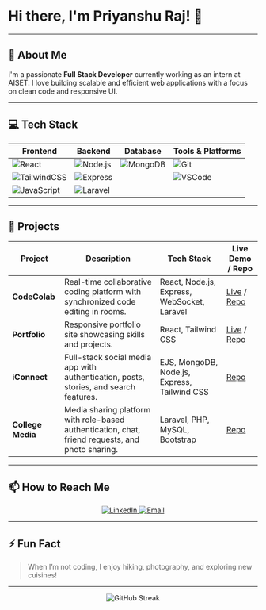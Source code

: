 # Hi there, I'm Priyanshu Raj! 👋

---

## 🚀 About Me

I'm a passionate **Full Stack Developer** currently working as an intern at AISET. I love building scalable and efficient web applications with a focus on clean code and responsive UI.

---

## 💻 Tech Stack

| Frontend             | Backend              | Database          | Tools & Platforms      |
|----------------------|----------------------|-------------------|-----------------------|
| ![React](https://img.shields.io/badge/-React-61DAFB?logo=react&logoColor=black&style=flat-square) | ![Node.js](https://img.shields.io/badge/-Node.js-339933?logo=node.js&logoColor=white&style=flat-square) | ![MongoDB](https://img.shields.io/badge/-MongoDB-47A248?logo=mongodb&logoColor=white&style=flat-square) | ![Git](https://img.shields.io/badge/-Git-F05032?logo=git&logoColor=white&style=flat-square) |
| ![TailwindCSS](https://img.shields.io/badge/-TailwindCSS-06B6D4?logo=tailwind-css&logoColor=white&style=flat-square) | ![Express](https://img.shields.io/badge/-Express-000000?logo=express&logoColor=white&style=flat-square) |                   | ![VSCode](https://img.shields.io/badge/-VSCode-0078D7?logo=visual-studio-code&logoColor=white&style=flat-square) |
| ![JavaScript](https://img.shields.io/badge/-JavaScript-F7DF1E?logo=javascript&logoColor=black&style=flat-square) | ![Laravel](https://img.shields.io/badge/-Laravel-FF2D20?logo=laravel&logoColor=white&style=flat-square) |                   |                       |

---

## 🌟 Projects

| Project        | Description                                                                                      | Tech Stack                                       | Live Demo / Repo                                                  |
|----------------|--------------------------------------------------------------------------------------------------|--------------------------------------------------|-------------------------------------------------------------------|
| **CodeColab**   | Real-time collaborative coding platform with synchronized code editing in rooms.                 | React, Node.js, Express, WebSocket, Laravel      | [Live](https://codecolab-08ca.onrender.com/) / [Repo](https://github.com/Priyanshu6055/codecolab) |
| **Portfolio**   | Responsive portfolio site showcasing skills and projects.                                        | React, Tailwind CSS                              | [Live](https://priyanshu-raj-website-6055.vercel.app/) / [Repo](https://github.com/Priyanshu6055/priyanshu-raj-website-6055) |
| **iConnect**    | Full-stack social media app with authentication, posts, stories, and search features.           | EJS, MongoDB, Node.js, Express, Tailwind CSS     | [Repo](https://github.com/Priyanshu6055/iConnect)                                     |
| **College Media** | Media sharing platform with role-based authentication, chat, friend requests, and photo sharing. | Laravel, PHP, MySQL, Bootstrap                   | [Repo](https://github.com/Priyanshu6055/College-Media)                                  |


---

## 📫 How to Reach Me

<p align="center">
  <a href="https://www.linkedin.com/in/priyanshu6055/" target="_blank">
    <img src="https://img.shields.io/badge/-LinkedIn-0077B5?logo=linkedin&logoColor=white&style=for-the-badge" alt="LinkedIn"/>
  </a>
  <a href="mailto:priyanshu6055@gmail.com" target="_blank">
    <img src="https://img.shields.io/badge/-Email-D14836?logo=gmail&logoColor=white&style=for-the-badge" alt="Email"/>
  </a>
</p>

---

## ⚡ Fun Fact

> When I’m not coding, I enjoy hiking, photography, and exploring new cuisines!  

---

<p align="center">
  <img src="https://github-readme-streak-stats.herokuapp.com/?user=Priyanshu6055&theme=dark&hide_border=true" alt="GitHub Streak"/>
</p>
